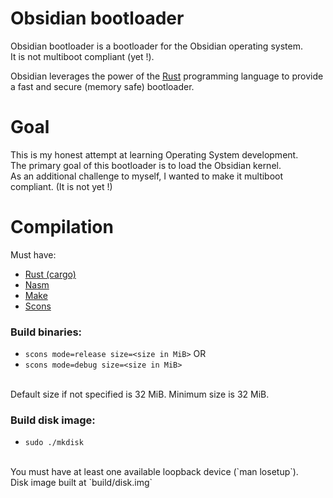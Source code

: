 # Obsidian bootloader
Obsidian bootloader is a bootloader for the Obsidian operating system.
<br>
It is not multiboot compliant (yet !).

Obsidian leverages the power of the [Rust](https://www.rust-lang.org/) programming language to provide a fast and secure (memory safe) bootloader.

# Goal
This is my honest attempt at learning Operating System development.
<br>
The primary goal of this bootloader is to load the Obsidian kernel.
<br>
As an additional challenge to myself, I wanted to make it multiboot compliant. (It is not yet !)

# Compilation
Must have:
- [Rust (cargo)](https://www.rust-lang.org/)
- [Nasm](https://www.nasm.us/)
- [Make](https://www.gnu.org/software/make/)
- [Scons](https://scons.org/)

### Build binaries: 
- `scons mode=release size=<size in MiB>` OR
- `scons mode=debug size=<size in MiB>`
<br>
Default size if not specified is 32 MiB. Minimum size is 32 MiB.

### Build disk image:
- `sudo ./mkdisk`
<br>
You must have at least one available loopback device (`man losetup`).
<br>
Disk image built at `build/disk.img`